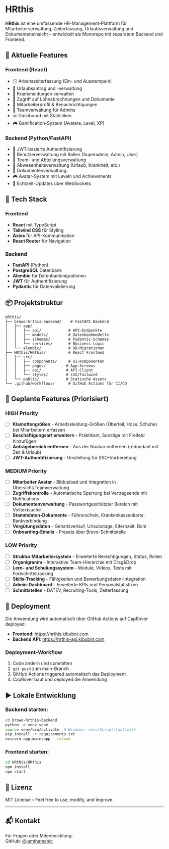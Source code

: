 # HRthis

**HRthis** ist eine umfassende HR-Management-Plattform für Mitarbeiterverwaltung, Zeiterfassung, Urlaubsverwaltung und Dokumenteneinsicht – entwickelt als Monorepo mit separatem Backend und Frontend.

## 🚀 Aktuelle Features

### Frontend (React)
- 🕒 Arbeitszeiterfassung (Ein- und Ausstempeln)
- 📅 Urlaubsantrag und -verwaltung
- 🤒 Krankmeldungen verwalten
- 📄 Zugriff auf Lohnabrechnungen und Dokumente
- 👤 Mitarbeiterprofil & Benachrichtigungen
- 👥 Teamverwaltung für Admins
- 📊 Dashboard mit Statistiken
- 🎮 Gamification-System (Avatare, Level, XP)

### Backend (Python/FastAPI)
- 🔐 JWT-basierte Authentifizierung
- 👤 Benutzerverwaltung mit Rollen (Superadmin, Admin, User)
- 🏢 Team- und Abteilungsverwaltung
- 📅 Abwesenheitsverwaltung (Urlaub, Krankheit, etc.)
- 📄 Dokumentenverwaltung
- 🎮 Avatar-System mit Leveln und Achievements
- 🔄 Echtzeit-Updates über WebSockets

## 📱 Tech Stack

### Frontend
- **React** mit TypeScript
- **Tailwind CSS** für Styling
- **Axios** für API-Kommunikation
- **React Router** für Navigation

### Backend
- **FastAPI** (Python)
- **PostgreSQL** Datenbank
- **Alembic** für Datenbankmigrationen
- **JWT** für Authentifizierung
- **Pydantic** für Datenvalidierung

## 📦 Projektstruktur

```
HRthis/
├── browo-hrthis-backend/    # FastAPI Backend
│   ├── app/
│   │   ├── api/            # API-Endpunkte
│   │   ├── models/         # Datenbankmodelle
│   │   ├── schemas/        # Pydantic-Schemas
│   │   └── services/       # Business Logic
│   └── alembic/            # DB-Migrationen
├── HRthis/HRthis/          # React Frontend
│   ├── src/
│   │   ├── components/     # UI-Komponenten
│   │   ├── pages/         # App-Screens
│   │   ├── api/           # API-Client
│   │   └── styles/        # CSS/Tailwind
│   └── public/            # Statische Assets
└── .github/workflows/      # GitHub Actions für CI/CD
```

## 🚧 Geplante Features (Priorisiert)

### HIGH Priority
- [ ] **Klamottengrößen** - Arbeitskleidung-Größen (Oberteil, Hose, Schuhe) bei Mitarbeitern erfassen
- [ ] **Beschäftigungsart erweitern** - Praktikant, Sonstige mit Freifeld hinzufügen
- [ ] **Anträgebereich entfernen** - Aus der Navbar entfernen (redundant mit Zeit & Urlaub)
- [ ] **JWT-Authentifizierung** - Umstellung für SSO-Vorbereitung

### MEDIUM Priority
- [ ] **Mitarbeiter Avatar** - Bildupload und Integration in Übersicht/Teamverwaltung
- [ ] **Zugriffskontrolle** - Automatische Sperrung bei Vertragsende mit Notifications
- [ ] **Dokumentenverwaltung** - Passwortgeschützter Bereich mit Volltextsuche
- [ ] **Stammdaten-Dokumente** - Führerschein, Krankenkassenkarte, Bankverbindung
- [ ] **Vergütungsdaten** - Gehaltsverlauf, Urlaubstage, Elternzeit, Boni
- [ ] **Onboarding-Emails** - Presets über Brevo-Schnittstelle

### LOW Priority
- [ ] **Struktur Mitarbeitersystem** - Erweiterte Berechtigungen, Status, Rollen
- [ ] **Organigramm** - Interaktive Team-Hierarchie mit Drag&Drop
- [ ] **Lern- und Schulungssystem** - Module, Videos, Tests mit Fortschrittstracking
- [ ] **Skills-Tracking** - Fähigkeiten und Bewerbungsdaten-Integration
- [ ] **Admin-Dashboard** - Erweiterte KPIs und Personalstatistiken
- [ ] **Schnittstellen** - DATEV, Recruiting-Tools, Zeiterfassung

## 🚀 Deployment

Die Anwendung wird automatisch über GitHub Actions auf CapRover deployed:

- **Frontend**: https://hrthis.kibubot.com
- **Backend API**: https://hrthis-api.kibubot.com

### Deployment-Workflow
1. Code ändern und committen
2. `git push` zum main-Branch
3. GitHub Actions triggered automatisch das Deployment
4. CapRover baut und deployed die Anwendung

## ▶️ Lokale Entwicklung

### Backend starten:
```bash
cd browo-hrthis-backend
python -m venv venv
source venv/bin/activate  # Windows: venv\Scripts\activate
pip install -r requirements.txt
uvicorn app.main:app --reload
```

### Frontend starten:
```bash
cd HRthis/HRthis
npm install
npm start
```

## 📄 Lizenz

MIT License – Feel free to use, modify, and improve.

---

## 📬 Kontakt

Für Fragen oder Mitentwicklung:  
GitHub: [@iamthamanic](https://github.com/iamthamanic)